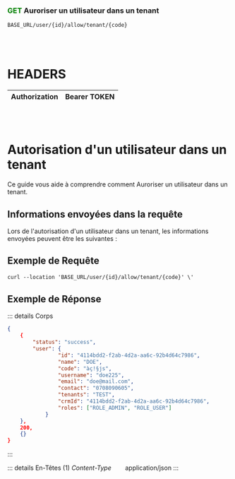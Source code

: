 ### <span style="color:green">GET</span> Auroriser un utilisateur dans un tenant

````
BASE_URL/user/{id}/allow/tenant/{code}
````

<br/> <br/>

# HEADERS

| Authorization | Bearer TOKEN |
| ------------- | -----------  |

<br/> <br/>

# Autorisation d'un utilisateur dans un tenant
Ce guide vous aide à comprendre comment Auroriser un utilisateur dans un tenant.


## Informations envoyées dans la requête

Lors de l'autorisation d'un utilisateur dans un tenant, les informations envoyées peuvent être les suivantes :


## Exemple de Requête

```txt
curl --location 'BASE_URL/user/{id}/allow/tenant/{code}' \'

```


## Exemple de Réponse

::: details Corps  

```json
{
    {
        "status": "success",
        "user": {
                "id": "4114bdd2-f2ab-4d2a-aa6c-92b4d64c7986", 
                "name": "DOE",
                "code": "àç!§js",
                "username": "doe225",
                "email": "doe@mail.com",
                "contact": "0708090605",
                "tenants": "TEST",
                "crmId": "4114bdd2-f2ab-4d2a-aa6c-92b4d64c7986",
                "roles": ["ROLE_ADMIN", "ROLE_USER"]
            }
    },
    200,
    {}
}
```
:::


::: details En-Têtes (1)
 *Content-Type*    &nbsp;&nbsp;&nbsp;&nbsp;&nbsp;&nbsp;     application/json
:::
